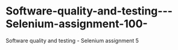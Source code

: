 # Software-quality-and-testing---Selenium-assignment-100-
Software quality and testing - Selenium assignment 5

